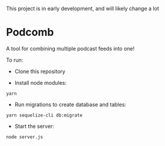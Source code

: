 This project is in early development, and will likely change a lot

# Podcomb

A tool for combining multiple podcast feeds into one!

To run:

- Clone this repository

- Install node modules:
```
yarn
```

- Run migrations to create database and tables:
```
yarn sequelize-cli db:migrate
```

- Start the server:
```
node server.js
```